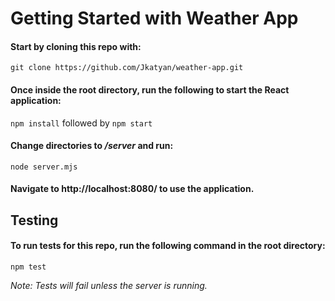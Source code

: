 # Getting Started with Weather App

#### Start by cloning this repo with:

`git clone https://github.com/Jkatyan/weather-app.git`

#### Once inside the root directory, run the following to start the React application:

`npm install`
followed by 
`npm start`

#### Change directories to */server* and run:

`node server.mjs`

#### Navigate to http://localhost:8080/ to use the application.

## Testing

#### To run tests for this repo, run the following command in the root directory:

`npm test`

*Note: Tests will fail unless the server is running.*
